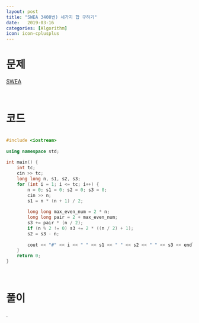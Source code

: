 ```yaml
---
layout: post
title: "SWEA 3408번) 세가지 합 구하기"
date:   2019-03-16
categories: [Algorithm]
icon: icon-cplusplus
---
```


# 문제
[SWEA](https://www.swexpertacademy.com/main/code/problem/problemDetail.do?contestProbId=AWEbPukqySUDFAWs)

<br>

# 코드
```c++
	
#include <iostream>
 
using namespace std;
 
int main() {
    int tc;
    cin >> tc;
    long long n, s1, s2, s3;
    for (int i = 1; i <= tc; i++) {
        n = 0; s1 = 0; s2 = 0; s3 = 0;
        cin >> n;
        s1 = n * (n + 1) / 2;
 
        long long max_even_num = 2 * n;
        long long pair = 2 + max_even_num;
        s3 += pair * (n / 2);
        if (n % 2 != 0) s3 += 2 * ((n / 2) + 1);
        s2 = s3 - n;
 
        cout << "#" << i << " " << s1 << " " << s2 << " " << s3 << endl;
    }
    return 0;
}
```

<br>

# 풀이
.

